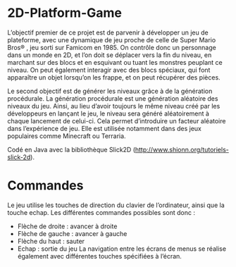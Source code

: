 # 2D-Platform-Game

L’objectif premier de ce projet est de parvenir à développer un jeu de plateforme, avec une dynamique de jeu proche de celle de Super Mario Bros® , jeu sorti sur Famicom en 1985. On contrôle donc un personnage dans un monde en 2D, et l’on doit se déplacer vers la fin du niveau, en marchant sur des blocs et en esquivant ou tuant les monstres peuplant ce niveau. On peut également interagir avec des blocs spéciaux, qui font apparaître un objet lorsqu’on les frappe, et on peut récupérer des pièces.

Le second objectif est de générer les niveaux grâce à de la génération procédurale. La génération procédurale est une génération aléatoire des niveaux du jeu. Ainsi, au lieu d’avoir toujours le même niveau créé par les développeurs en lançant le jeu, le niveau sera généré aléatoirement à chaque lancement de celui-ci. Cela permet d’introduire un facteur aléatoire dans l’expérience de jeu. Elle est utilisée notamment dans des jeux populaires comme Minecraft ou Terraria.

Codé en Java avec la bibliothèque Slick2D (http://www.shionn.org/tutoriels-slick-2d).

# Commandes

Le jeu utilise les touches de direction du clavier de l’ordinateur, ainsi que la touche echap. Les différentes commandes possibles sont donc :
- Flèche de droite : avancer à droite
- Flèche de gauche : avancer à gauche
- Flèche du haut : sauter
- Echap : sortie du jeu
La navigation entre les écrans de menus se réalise également avec différentes touches spécifiées à l’écran.
